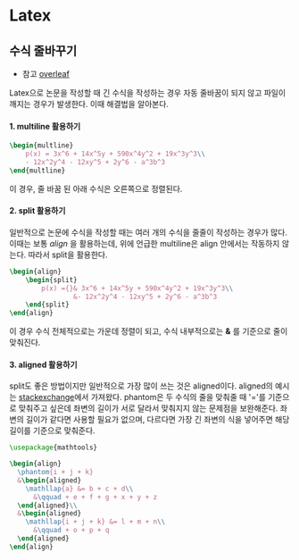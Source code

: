 # Latex

## 수식 줄바꾸기
- 참고 <a href="https://www.overleaf.com/learn/latex/Aligning_equations_with_amsmath">overleaf</a>

Latex으로 논문을 작성할 때 긴 수식을 작성하는 경우 자동 줄바꿈이 되지 않고 파일이 깨지는 경우가 발생한다. 이때 해결법을 알아본다.

#### 1. multiline 활용하기

~~~latex
\begin{multline}
    p(x) = 3x^6 + 14x^5y + 590x^4y^2 + 19x^3y^3\\
    - 12x^2y^4 - 12xy^5 + 2y^6 - a^3b^3
\end{multline}
~~~

이 경우, 줄 바꿈 된 아래 수식은 오른쪽으로 정렬된다.

#### 2. split 활용하기

일반적으로 논문에 수식을 작성할 때는 여러 개의 수식을 줄줄이 작성하는 경우가 많다. 이때는 보통 *align* 을 활용하는데, 위에 언급한 multiline은 align 안에서는 작동하지 않는다. 따라서 split을 활용한다.

~~~latex
\begin{align}
    \begin{split}
        p(x) ={}& 3x^6 + 14x^5y + 590x^4y^2 + 19x^3y^3\\
                &- 12x^2y^4 - 12xy^5 + 2y^6 - a^3b^3
    \end{split}
\end{align}
~~~

이 경우 수식 전체적으로는 가운데 정렬이 되고, 수식 내부적으로는 **&** 를 기준으로 줄이 맞춰진다.

#### 3. aligned 활용하기

split도 좋은 방법이지만 일반적으로 가장 많이 쓰는 것은 aligned이다. aligned의 예시는 <a href="https://tex.stackexchange.com/questions/44450/how-to-align-a-set-of-multiline-equations">stackexchange</a>에서 가져왔다. phantom은 두 수식의 줄을 맞춰줄 때 '='를 기준으로 맞춰주고 싶은데 좌변의 길이가 서로 달라서 맞춰지지 않는 문제점을 보완해준다. 좌변의 길이가 같다면 사용할 필요가 없으며, 다르다면 가장 긴 좌변의 식을 넣어주면 해당 길이를 기준으로 맞춰준다.

~~~latex
\usepackage{mathtools}

\begin{align}
  \phantom{i + j + k}
  &\begin{aligned}
    \mathllap{a} &= b + c + d\\
      &\qquad + e + f + g + x + y + z
  \end{aligned}\\
  &\begin{aligned}
    \mathllap{i + j + k} &= l + m + n\\
      &\qquad + o + p + q
  \end{aligned}
\end{align}
~~~
